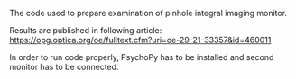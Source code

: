 The code used to prepare examination of pinhole integral imaging monitor. 

Results are published in following article: https://opg.optica.org/oe/fulltext.cfm?uri=oe-29-21-33357&id=460011

In order to run code properly, PsychoPy has to be installed and second monitor has to be connected.
